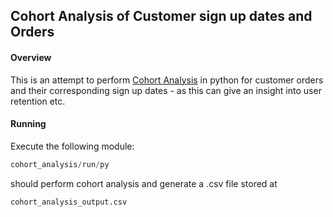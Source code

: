 ## Cohort Analysis of Customer sign up dates and Orders

#### Overview
This is an attempt to perform <a href="https://www.cohortanalysis.com/"> Cohort Analysis</a>
in python for customer orders and their corresponding sign up dates - as this can 
give an insight into user retention etc.

#### Running

Execute the following module:
```python
cohort_analysis/run/py
```

should perform cohort analysis and generate a .csv file stored at 
```python
cohort_analysis_output.csv
```

